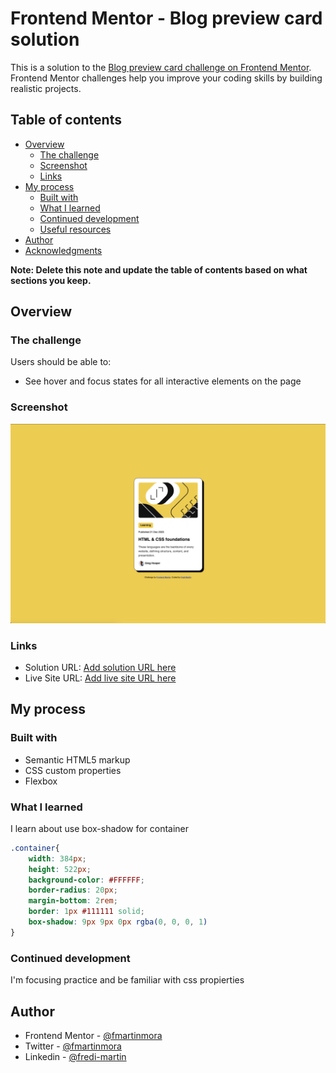 # Frontend Mentor - Blog preview card solution

This is a solution to the [Blog preview card challenge on Frontend Mentor](https://www.frontendmentor.io/challenges/blog-preview-card-ckPaj01IcS). Frontend Mentor challenges help you improve your coding skills by building realistic projects. 

## Table of contents

- [Overview](#overview)
  - [The challenge](#the-challenge)
  - [Screenshot](#screenshot)
  - [Links](#links)
- [My process](#my-process)
  - [Built with](#built-with)
  - [What I learned](#what-i-learned)
  - [Continued development](#continued-development)
  - [Useful resources](#useful-resources)
- [Author](#author)
- [Acknowledgments](#acknowledgments)

**Note: Delete this note and update the table of contents based on what sections you keep.**

## Overview

### The challenge

Users should be able to:

- See hover and focus states for all interactive elements on the page

### Screenshot

![](./screenshot.jpg)

### Links

- Solution URL: [Add solution URL here](https://your-solution-url.com)
- Live Site URL: [Add live site URL here](https://your-live-site-url.com)

## My process

### Built with

- Semantic HTML5 markup
- CSS custom properties
- Flexbox

### What I learned

I learn about use box-shadow for container

```css
.container{
    width: 384px;
    height: 522px;
    background-color: #FFFFFF;
    border-radius: 20px;
    margin-bottom: 2rem;
    border: 1px #111111 solid;
    box-shadow: 9px 9px 0px rgba(0, 0, 0, 1)
}
```
### Continued development

I'm focusing practice and be familiar with css propierties

## Author

- Frontend Mentor - [@fmartinmora](https://www.frontendmentor.io/profile/fmartinmora)
- Twitter - [@fmartinmora](https://www.twitter.com/fmartinmora)
- Linkedin - [@fredi-martin](https://www.linkedin.com/in/fredi-martin/)
